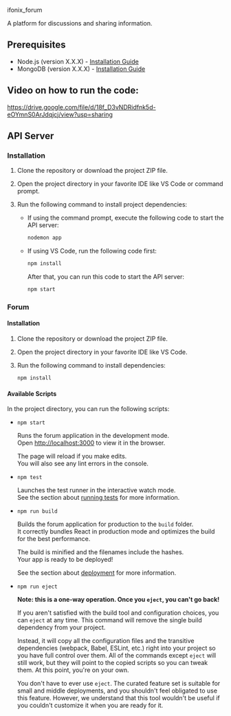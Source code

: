 ifonix_forum

A platform for discussions and sharing information.

## Prerequisites

- Node.js (version X.X.X) - [Installation Guide](https://nodejs.org)
- MongoDB (version X.X.X) - [Installation Guide]([https://docs.mongodb.com/manual/installation/](https://www.npmjs.com/package/mongoose))

## Video on how to run the code:

https://drive.google.com/file/d/18f_D3vNDRidfnk5d-eOYmnS0ArJdqjcj/view?usp=sharing

## API Server

### Installation

1. Clone the repository or download the project ZIP file.
2. Open the project directory in your favorite IDE like VS Code or command prompt.
3. Run the following command to install project dependencies:

   - If using the command prompt, execute the following code to start the API server:
     ```bash
     nodemon app
     ```

   - If using VS Code, run the following code first:
     ```bash
     npm install
     ```
     After that, you can run this code to start the API server:
     ```bash
     npm start
     ```

### Forum

#### Installation

1. Clone the repository or download the project ZIP file.
2. Open the project directory in your favorite IDE like VS Code.
3. Run the following command to install dependencies:

   ```bash
   npm install
   ```

#### Available Scripts

In the project directory, you can run the following scripts:

- `npm start`

  Runs the forum application in the development mode.\
  Open [http://localhost:3000](http://localhost:3000) to view it in the browser.

  The page will reload if you make edits.\
  You will also see any lint errors in the console.

- `npm test`

  Launches the test runner in the interactive watch mode.\
  See the section about [running tests](https://facebook.github.io/create-react-app/docs/running-tests) for more information.

- `npm run build`

  Builds the forum application for production to the `build` folder.\
  It correctly bundles React in production mode and optimizes the build for the best performance.

  The build is minified and the filenames include the hashes.\
  Your app is ready to be deployed!

  See the section about [deployment](https://facebook.github.io/create-react-app/docs/deployment) for more information.

- `npm run eject`

  **Note: this is a one-way operation. Once you `eject`, you can't go back!**

  If you aren't satisfied with the build tool and configuration choices, you can `eject` at any time. This command will remove the single build dependency from your project.

  Instead, it will copy all the configuration files and the transitive dependencies (webpack, Babel, ESLint, etc.) right into your project so you have full control over them. All of the commands except `eject` will still work, but they will point to the copied scripts so you can tweak them. At this point, you're on your own.

  You don't have to ever use `eject`. The curated feature set is suitable for small and middle deployments, and you shouldn't feel obligated to use this feature. However, we understand that this tool wouldn't be useful if you couldn't customize it when you are ready for it.

